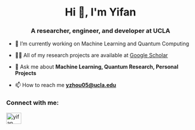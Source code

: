 <h1 align="center">Hi 👋, I'm Yifan</h1>
<h3 align="center">A researcher, engineer, and developer at UCLA</h3>
  
- 🔭 I’m currently working on Machine Learning and Quantum Computing  
 
- 👨‍💻 All of my research projects are available at [Google Scholar](https://scholar.google.com/citations?user=tUNPDm8AAAAJ)

- 💬 Ask me about **Machine Learning, Quantum Research, Personal Projects**

- 📫 How to reach me **yzhou05@ucla.edu**

<h3 align="left">Connect with me:</h3>
<p align="left">
<a href="https://linkedin.com/in/yifan-zhou127" target="blank"><img align="center" src="https://raw.githubusercontent.com/rahuldkjain/github-profile-readme-generator/master/src/images/icons/Social/linked-in-alt.svg" alt="yifan zhou" height="30" width="40" /></a>
</p>

